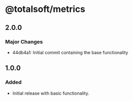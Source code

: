 # @totalsoft/metrics

## 2.0.0

### Major Changes

- 44db4a1: Initial commit containing the base functionality

## 1.0.0

### Added

- Initial release with basic functionality.
